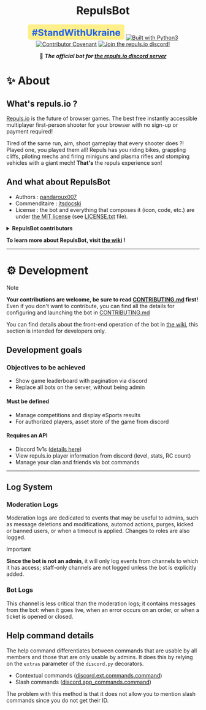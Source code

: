 <div align="center">

# RepulsBot
[![Stand With Ukraine](https://raw.githubusercontent.com/vshymanskyy/StandWithUkraine/main/badges/StandWithUkraine.svg)](https://stand-with-ukraine.pp.ua)
[![Built with Python3](https://img.shields.io/badge/built%20with-Python3-yellow.svg)](https://www.python.org/)
[![Contributor Covenant](https://img.shields.io/badge/Contributor%20Covenant-2.1-4baaaa.svg)](CODE_OF_CONDUCT.md)
[![Join the repuls.io discord!](https://img.shields.io/discord/603655329120518223?logo=discord&logoColor=white&color=black)](https://discord.com/invite/2YKgx2HSfR)

💬 ***The official bot for [the repuls.io discord server](https://discord.com/invite/2YKgx2HSfR)***
</div>

# ✨ About
## What's repuls.io ?
[Repuls.io](https://repuls.io/home) is the future of browser games.
The best free instantly accessible multiplayer first-person shooter for your browser with no sign-up or payment required!

Tired of the same run, aim, shoot gameplay that every shooter does ?! Played one, you played them all! Repuls has you riding bikes, grappling cliffs, piloting mechs and firing miniguns and plasma rifles and stomping vehicles with a giant mech! **That's** the repuls experience son!
## And what about RepulsBot
- Authors : [pandaroux007](https://github.com/pandaroux007)
- Commenditaire : [itsdocski](https://github.com/tahirG)
- License : the bot and everything that composes it (icon, code, etc.) are under [the MIT license](https://opensource.org/license/mit) (see [LICENSE.txt](LICENSE.txt) file).

<details>
<summary><strong>RepulsBot contributors</strong></summary>

## RepulsBot credits
### Question/answer creators for the FAQ
- *snipertoad*
- *BratzelBrezel*
- *Abyss*
- *eagoose*
### Other contributors
- *sergiolan55*
- *aman_and_cats*
- *martin_9202* (**NaN**)
- *the_yerminator* (**NaN**)
- *lexedia* (**NaN**)
- *Mellow* (**d.py**)

</details>

**To learn more about RepulsBot, visit [the wiki](https://github.com/pandaroux007/RepulsBot/wiki) !**
___
# ⚙️ Development
> [!NOTE]
> **Your contributions are welcome, be sure to read [CONTRIBUTING.md](CONTRIBUTING.md) first!** Even if you don't want to contribute, you can find all the details for configuring and launching the bot in [CONTRIBUTING.md](CONTRIBUTING.md)

You can find details about the front-end operation of the bot in [the wiki](https://github.com/pandaroux007/RepulsBot/wiki), this section is intended for developers only.

## Development goals
### Objectives to be achieved
- Show game leaderboard with pagination via discord
- Replace all bots on the server, without being admin
#### Must be defined
- Manage competitions and display eSports results
- For authorized players, asset store of the game from discord
#### Requires an API
- Discord 1v1s ([details here](https://discord.com/channels/603655329120518223/686216026412941429/1370057672304492554))
- View repuls.io player information from discord (level, stats, RC count)
- Manage your clan and friends via bot commands
___
## Log System
### Moderation Logs
Moderation logs are dedicated to events that may be useful to admins, such as message deletions and modifications, automod actions, purges, kicked or banned users, or when a timeout is applied. Changes to roles are also logged.

> [!IMPORTANT]  
> **Since the bot is not an admin**, it will only log events from channels to which it has access; staff-only channels are not logged unless the bot is explicitly added.
### Bot Logs
This channel is less critical than the moderation logs; it contains messages from the bot: when it goes live, when an error occurs on an order, or when a ticket is opened or closed.

## Help command details
The help command differentiates between commands that are usable by all members and those that are only usable by admins. It does this by relying on the `extras` parameter of the `discord.py` decorators.
- Contextual commands ([discord.ext.commands.command](https://discordpy.readthedocs.io/en/stable/ext/commands/api.html#discord.ext.commands.command))
- Slash commands ([discord.app_commands.command](https://discordpy.readthedocs.io/en/stable/interactions/api.html#discord.app_commands.command))

The problem with this method is that it does not allow you to mention slash commands since you do not get their ID.